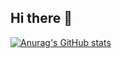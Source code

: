 ## Hi there 👋

[![Anurag's GitHub stats](https://github-readme-stats.vercel.app/api?username=meshboy88)](https://github.com/meshboy88/github-readme-stats)
